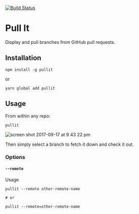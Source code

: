 [![Build Status](https://travis-ci.org/jkup/pullit.svg?branch=master)](https://travis-ci.org/jkup/pullit)

# Pull It

Display and pull branches from GitHub pull requests.

## Installation

```
npm install -g pullit
```

or

```
yarn global add pullit
```

## Usage

From within any repo:

```
pullit
```

![screen shot 2017-09-17 at 9 43 22 pm](https://user-images.githubusercontent.com/490294/30529394-c4dce642-9bf1-11e7-877e-cfbc11b9fe6a.png)

Then simply select a branch to fetch it down and check it out.

### Options

#### `--remote`

Usage

```
pullit --remote other-remote-name

# or

pullit --remote=other-remote-name
```
